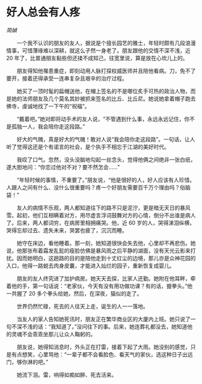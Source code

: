 # 好人总会有人疼

*简媜*

　　一个我不认识的朋友的友人，据说是个擅长园艺的雅士，年轻时颇有几段浪漫情事，可惜薄缘难以深耕，就这么孑然一身老了。朋友跟他的交情不深不浅，近 20 年了，比普通朋友黏些但还揉不成知己，往宽里说，算是放在心坎儿上的。

　　朋友得知他罹患重症，即刻动用人脉打探权威医师并且陪他看病。刀，免不了要开，接着还得承受一连串复杂且艰辛的治疗过程。

　　她买了一顶时髦的扁帽送他，在帽上签名的不是哪位炙手可热的政治人物，而是她的法师朋友及几个莫名其妙被抓来签名的比丘、比丘尼。她说她拿着帽子跑去佛寺，虔诚地找了一下午的“祝福”。

　　“戴着吧。”她对即将动手术的友人说，“不管遇到什么事，永远永远记住，你不是孤独一人，我会陪你走这段路。”

　　好大的气魄，真是好大的气魄！敢对人说“我会陪你走这段路”。一句话，让人听了觉得这还是个有诺言的社会，是个执手不相忘于江湖的美好时代。

　　我叹了口气。忽然，没头没脑地勾起一丝念头，觉得他俩之间绝非一张白纸，遂大胆地问：“你恋过他对不对？要不然怎会……”

　　“年轻时候的事情，不重要了。”朋友说，“他是很好的人，好人应该有人珍惜。人跟人之间有什么、没什么很重要吗？疼一个好朋友需要百千万个理由吗？俗脑袋！”

　　友人的病情不乐观，两人都知道往下的路不只是泥泞，更是暗无天日的暴风雪。起初，他们互相瞒着对方，用尽虚言浮词鼓舞对方的心情，倒分不出谁是病人了。后来，两人都词穷，在病房里相拥痛哭。他，近 60 岁的人，哭得涕泪纵横，哭得忘却过去、遗失未来，哭罢也疲了，沉沉而睡。

　　她守在床边，看他睡着。那一刻，她知道很快会失去他，心里却不再悲伤。她说，他那张布着霜发乱髭的瘦脸仿佛是暴风雨之后平静的湖面，没有天光云影来打扰。因而她明白，这趟路的目的是陪他走到十丈红尘的边境，那儿亦是众神花园的入口，他得一路蜕去肉身皮囊，才能进入灿烂的园子，重新恢复成婴儿。

　　朋友的友人终究进了加护病房。她天天去探，比家人还勤。她附在他耳畔，牵着他的手，第一句话说：“老家伙，今天有没有用功做功课？有的话，握拳头。”他一共握了 20 多个拳头给她，然后，在深夜，猫似的走了。

　　世界仍然忙碌，死去的人往天上走，诞生的人一一落地。

　　当友人的家人告知她死讯时，朋友正在繁华商业区的大厦内上班。她只说了一句不深不浅的话：“我知道了。”没问往下的事。后来，她连葬礼都没去，她知道他的灵魂不会乖乖坐那儿让众人鞠躬的。

　　朋友说，她得知消息时，外头正在打雷，接着下起了大雨。她没别的感觉，只是有点想笑，心里骂他：“一辈子都不会看脸色、看天气的家伙，选这种日子出远门，够你淋的吧。”

　　她流下泪。雷，响得如痴如醉、死去活来。